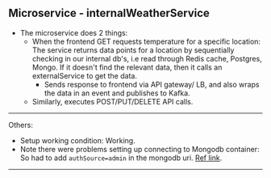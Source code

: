 ## Microservice - internalWeatherService

- The microservice does 2 things:
  - When the frontend GET requests temperature for a specific location: The service returns data points for a location by sequentially checking in our internal db's, i.e read through Redis cache, Postgres, Mongo. If it doesn't find the relevant data, then it calls an externalService to get the data.
    - Sends response to frontend via API gateway/ LB, and also wraps the data in an event and publishes to Kafka.
  - Similarly, executes POST/PUT/DELETE API calls. 

---------

Others:

- Setup working condition: Working. 
- Note there were problems setting up connecting to Mongodb container: So had to add `authSource=admin` in the mongodb uri. [Ref link](https://stackoverflow.com/questions/72048051/pymongo-auth-failure-ok-0-0-errmsg-authentication-failed-code-18).

---------
